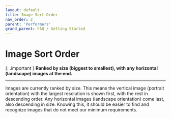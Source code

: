 ```yaml
---
layout: default
title: Image Sort Order
nav_order: 2
parent: 'Performers'
grand_parent: FAQ / Getting Started
---
```


# Image Sort Order

{: .important }
**Ranked by size (biggest to smallest), with any horizontal (landscape) images at the end.**

---

Images are currently ranked by size. This means the vertical image (portrait orientation) with the largest resolution is shown first, with the rest in descending order. Any horizontal images (landscape orientation) come last, also descending in size. Knowing this, it should be easier to find and recognize images that do not meet our minimum requirements.
